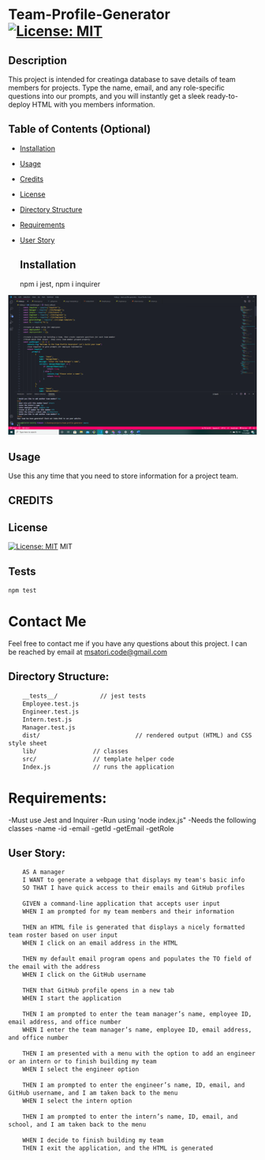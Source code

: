   # Team-Profile-Generator [![License: MIT](https://img.shields.io/badge/License-MIT-yellow.svg)](https://opensource.org/licenses/MIT)


  ## Description 

  This project is intended for creatinga database to save details of team members for projects. Type the name, email, and any role-specific questions into our prompts, and you will instantly get a sleek  ready-to-deploy HTML with you members information.


  ## Table of Contents (Optional)

* [Installation](#installation)
* [Usage](#usage)
* [Credits](#credits)
* [License](#license)
* [Directory Structure](#director-structure)
* [Requirements](#requirements)
* [User Story](#user-story)


  ## Installation
    npm i jest, npm i inquirer
    
[![Application Demo](./demo.png)](https://drive.google.com/file/d/1mewTe4QSXHb0sdZBKS1P0hx0YYtDfGnt/preview" "App Demo")
  ## Usage 
Use this any time that you need to store information for a project team.

  ## CREDITS
    

  ## License
[![License: MIT](https://img.shields.io/badge/License-MIT-yellow.svg)](https://opensource.org/licenses/MIT)
MIT

  ## Tests
    npm test

  # Contact Me
Feel free to contact me if you have any questions about this project. I can be reached by email at msatori.code@gmail.com


## Directory Structure: 
        __tests__/            // jest tests
        Employee.test.js
        Engineer.test.js
        Intern.test.js
        Manager.test.js
        dist/                           // rendered output (HTML) and CSS style sheet
        lib/                // classes
        src/                // template helper code
        Index.js            // runs the application

# Requirements:
-Must use Jest and Inquirer
-Run using 'node index.js"
-Needs the following classes 
-name
-id
-email
-getId
-getEmail
-getRole

## User Story:
        AS A manager
        I WANT to generate a webpage that displays my team's basic info
        SO THAT I have quick access to their emails and GitHub profiles

        GIVEN a command-line application that accepts user input
        WHEN I am prompted for my team members and their information

        THEN an HTML file is generated that displays a nicely formatted team roster based on user input
        WHEN I click on an email address in the HTML

        THEN my default email program opens and populates the TO field of the email with the address
        WHEN I click on the GitHub username

        THEN that GitHub profile opens in a new tab
        WHEN I start the application

        THEN I am prompted to enter the team manager’s name, employee ID, email address, and office number
        WHEN I enter the team manager’s name, employee ID, email address, and office number

        THEN I am presented with a menu with the option to add an engineer or an intern or to finish building my team
        WHEN I select the engineer option

        THEN I am prompted to enter the engineer’s name, ID, email, and GitHub username, and I am taken back to the menu
        WHEN I select the intern option

        THEN I am prompted to enter the intern’s name, ID, email, and school, and I am taken back to the menu

        WHEN I decide to finish building my team
        THEN I exit the application, and the HTML is generated